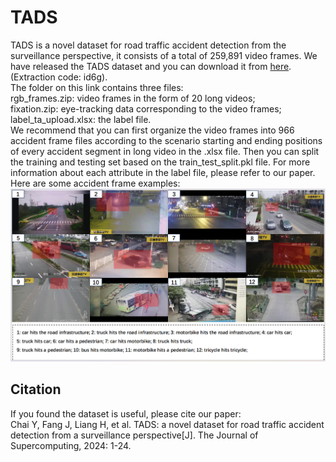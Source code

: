 # TADS
TADS is a novel dataset for road traffic accident detection from the surveillance perspective, it consists of a total of 259,891 video frames.
We have released the TADS dataset and you can download it from [here](https://pan.baidu.com/s/1rHJZeWSScDArCAW_bCPSMA?pwd=id6g). (Extraction code: id6g).  
The folder on this link contains three files:  
rgb_frames.zip: video frames in the form of 20 long videos;  
fixation.zip: eye-tracking data corresponding to the video frames;  
label_ta_upload.xlsx: the label file.  
We recommend that you can first organize the video frames into 966 accident frame files according to the scenario starting and ending positions of every accident segment in long video in the .xlsx file. Then you can split the training and testing set based on the train_test_split.pkl file. For more information about each attribute in the label file, please refer to our paper.  
Here are some accident frame examples:
![Image example](https://github.com/cyc-gh/TADS/blob/main/img-folder/snapshots_accidents.PNG)
## Citation
If you found the dataset is useful, please cite our paper:  
Chai Y, Fang J, Liang H, et al. TADS: a novel dataset for road traffic accident detection from a surveillance perspective[J]. The Journal of Supercomputing, 2024: 1-24.

